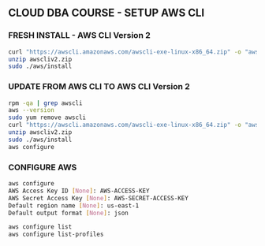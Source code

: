 ## CLOUD DBA COURSE -  SETUP AWS CLI


### FRESH INSTALL - AWS CLI Version 2
```sh
curl "https://awscli.amazonaws.com/awscli-exe-linux-x86_64.zip" -o "awscliv2.zip"
unzip awscliv2.zip
sudo ./aws/install
```


### UPDATE FROM AWS CLI TO AWS CLI Version 2
```sh
rpm -qa | grep awscli
aws --version
sudo yum remove awscli
curl "https://awscli.amazonaws.com/awscli-exe-linux-x86_64.zip" -o "awscliv2.zip"
unzip awscliv2.zip
sudo ./aws/install
aws configure
```


### CONFIGURE AWS
```sh
aws configure
AWS Access Key ID [None]: AWS-ACCESS-KEY
AWS Secret Access Key [None]: AWS-SECRET-ACCESS-KEY
Default region name [None]: us-east-1
Default output format [None]: json

aws configure list
aws configure list-profiles
```
